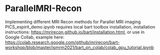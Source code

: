 # ParallelMRI-Recon
Implementing different MRI Recon methods for Parallel MRI imaging  
PICS_espirit_demo.ipynb requires local bart toolbox installation, installation instructions:  https://mrirecon.github.io/bart/installation.html, or use in Google Collab, example here: https://colab.research.google.com/github/mrirecon/bart-workshop/blob/master/ismrm2021/bart_on_colab/colab_gpu_tutorial.ipynb
